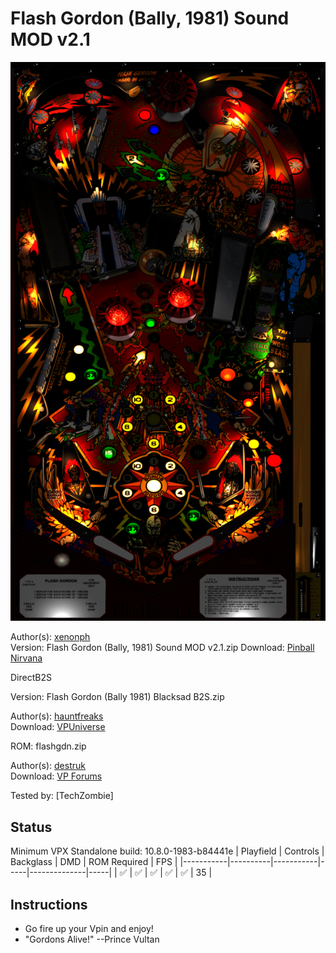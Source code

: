 # Flash Gordon (Bally, 1981) Sound MOD v2.1

![Table Preview](../../images/vpx-flashgordonsm.png)

Author(s): [xenonph](https://vpuniverse.com/profile/8789-xenonph/)  
Version: Flash Gordon (Bally, 1981) Sound MOD v2.1.zip
Download:  [Pinball Nirvana](https://pinballnirvana.com/forums/resources/flash-gordon-bally-1981-sound-mod.6346/)

DirectB2S

Version: Flash Gordon (Bally 1981) Blacksad B2S.zip

Author(s): [hauntfreaks ](https://vpuniverse.com/profile/5216-hauntfreaks/)  
Download:  [VPUniverse](https://vpuniverse.com/files/file/12828-flash-gordon-bally-1981-alt-b2s/)

ROM:
flashgdn.zip

Author(s): [destruk](https://www.vpforums.org/index.php?showuser=5)  
Download:  [VP Forums](https://www.vpforums.org/index.php?app=downloads&showfile=668)

Tested by:
[TechZombie]

## Status 

Minimum VPX Standalone build: 10.8.0-1983-b84441e
| Playfield | Controls | Backglass | DMD | ROM Required | FPS | 
|-----------|----------|-----------|-----|--------------|-----|
| :white_check_mark: | :white_check_mark: | :white_check_mark: | :white_check_mark: | :white_check_mark: | 35 |

## Instructions

- Go fire up your Vpin and enjoy!
- "Gordons Alive!" --Prince Vultan

